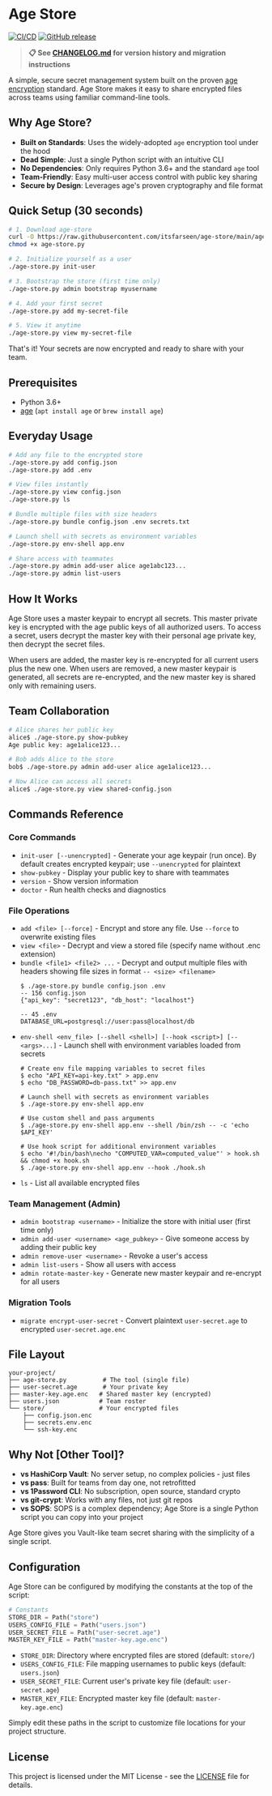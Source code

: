 # Age Store

[![CI/CD](https://github.com/itsfarseen/age-store/actions/workflows/ci.yml/badge.svg)](https://github.com/itsfarseen/age-store/actions/workflows/ci.yml)
[![GitHub release](https://img.shields.io/github/v/release/itsfarseen/age-store)](https://github.com/itsfarseen/age-store/releases/latest)

> **📋 See [CHANGELOG.md](CHANGELOG.md) for version history and migration instructions**

A simple, secure secret management system built on the proven [age encryption](https://age-encryption.org/) standard. Age Store makes it easy to share encrypted files across teams using familiar command-line tools.

## Why Age Store?

- **Built on Standards**: Uses the widely-adopted `age` encryption tool under the hood
- **Dead Simple**: Just a single Python script with an intuitive CLI
- **No Dependencies**: Only requires Python 3.6+ and the standard `age` tool
- **Team-Friendly**: Easy multi-user access control with public key sharing
- **Secure by Design**: Leverages age's proven cryptography and file format

## Quick Setup (30 seconds)

```bash
# 1. Download age-store
curl -O https://raw.githubusercontent.com/itsfarseen/age-store/main/age-store.py
chmod +x age-store.py

# 2. Initialize yourself as a user
./age-store.py init-user

# 3. Bootstrap the store (first time only)
./age-store.py admin bootstrap myusername

# 4. Add your first secret
./age-store.py add my-secret-file

# 5. View it anytime
./age-store.py view my-secret-file
```

That's it! Your secrets are now encrypted and ready to share with your team.

## Prerequisites

- Python 3.6+
- [age](https://age-encryption.org/) (`apt install age` or `brew install age`)

## Everyday Usage

```bash
# Add any file to the encrypted store
./age-store.py add config.json
./age-store.py add .env

# View files instantly 
./age-store.py view config.json
./age-store.py ls

# Bundle multiple files with size headers
./age-store.py bundle config.json .env secrets.txt

# Launch shell with secrets as environment variables
./age-store.py env-shell app.env

# Share access with teammates
./age-store.py admin add-user alice age1abc123...
./age-store.py admin list-users
```

## How It Works

Age Store uses a master keypair to encrypt all secrets. This master private key is encrypted with the age public keys of all authorized users. To access a secret, users decrypt the master key with their personal age private key, then decrypt the secret files.

When users are added, the master key is re-encrypted for all current users plus the new one. When users are removed, a new master keypair is generated, all secrets are re-encrypted, and the new master key is shared only with remaining users.

## Team Collaboration

```bash
# Alice shares her public key
alice$ ./age-store.py show-pubkey
Age public key: age1alice123...

# Bob adds Alice to the store
bob$ ./age-store.py admin add-user alice age1alice123...

# Now Alice can access all secrets
alice$ ./age-store.py view shared-config.json
```

## Commands Reference

### Core Commands
- `init-user [--unencrypted]` - Generate your age keypair (run once). By default creates encrypted keypair; use `--unencrypted` for plaintext
- `show-pubkey` - Display your public key to share with teammates
- `version` - Show version information
- `doctor` - Run health checks and diagnostics

### File Operations
- `add <file> [--force]` - Encrypt and store any file. Use `--force` to overwrite existing files
- `view <file>` - Decrypt and view a stored file (specify name without .enc extension)
- `bundle <file1> <file2> ...` - Decrypt and output multiple files with headers showing file sizes in format `-- <size> <filename>`
  ```
  $ ./age-store.py bundle config.json .env
  -- 156 config.json
  {"api_key": "secret123", "db_host": "localhost"}
  
  -- 45 .env
  DATABASE_URL=postgresql://user:pass@localhost/db
  ```
- `env-shell <env_file> [--shell <shell>] [--hook <script>] [-- <args>...]` - Launch shell with environment variables loaded from secrets
  ```
  # Create env file mapping variables to secret files
  $ echo "API_KEY=api-key.txt" > app.env
  $ echo "DB_PASSWORD=db-pass.txt" >> app.env
  
  # Launch shell with secrets as environment variables
  $ ./age-store.py env-shell app.env
  
  # Use custom shell and pass arguments
  $ ./age-store.py env-shell app.env --shell /bin/zsh -- -c 'echo $API_KEY'
  
  # Use hook script for additional environment variables
  $ echo '#!/bin/bash\necho "COMPUTED_VAR=computed_value"' > hook.sh && chmod +x hook.sh
  $ ./age-store.py env-shell app.env --hook ./hook.sh
  ```
- `ls` - List all available encrypted files

### Team Management (Admin)
- `admin bootstrap <username>` - Initialize the store with initial user (first time only)
- `admin add-user <username> <age_pubkey>` - Give someone access by adding their public key
- `admin remove-user <username>` - Revoke a user's access
- `admin list-users` - Show all users with access
- `admin rotate-master-key` - Generate new master keypair and re-encrypt for all users

### Migration Tools
- `migrate encrypt-user-secret` - Convert plaintext `user-secret.age` to encrypted `user-secret.age.enc`

## File Layout

```
your-project/
├── age-store.py          # The tool (single file)
├── user-secret.age       # Your private key
├── master-key.age.enc   # Shared master key (encrypted)
├── users.json           # Team roster
└── store/               # Your encrypted files
    ├── config.json.enc
    ├── secrets.env.enc
    └── ssh-key.enc
```

## Why Not [Other Tool]?

- **vs HashiCorp Vault**: No server setup, no complex policies - just files
- **vs pass**: Built for teams from day one, not retrofitted
- **vs 1Password CLI**: No subscription, open source, standard crypto
- **vs git-crypt**: Works with any files, not just git repos
- **vs SOPS**: SOPS is a complex dependency; Age Store is a single Python script you can copy into your project

Age Store gives you Vault-like team secret sharing with the simplicity of a single script.

## Configuration

Age Store can be configured by modifying the constants at the top of the script:

```python
# Constants
STORE_DIR = Path("store")
USERS_CONFIG_FILE = Path("users.json")
USER_SECRET_FILE = Path("user-secret.age")
MASTER_KEY_FILE = Path("master-key.age.enc")
```

- `STORE_DIR`: Directory where encrypted files are stored (default: `store/`)
- `USERS_CONFIG_FILE`: File mapping usernames to public keys (default: `users.json`)
- `USER_SECRET_FILE`: Current user's private key file (default: `user-secret.age`)
- `MASTER_KEY_FILE`: Encrypted master key file (default: `master-key.age.enc`)

Simply edit these paths in the script to customize file locations for your project structure.

## License

This project is licensed under the MIT License - see the [LICENSE](LICENSE) file for details.

